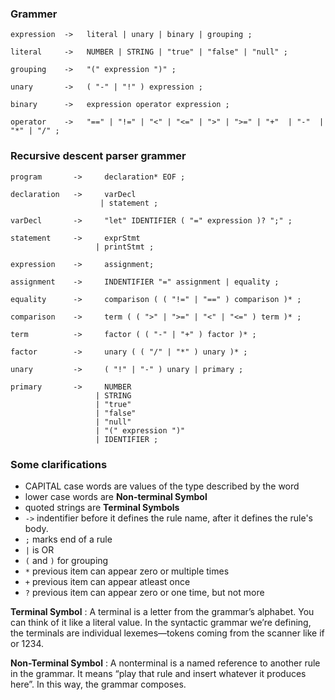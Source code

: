 ### Grammer
```
expression  ->   literal | unary | binary | grouping ;

literal     ->   NUMBER | STRING | "true" | "false" | "null" ;

grouping    ->   "(" expression ")" ;

unary       ->   ( "-" | "!" ) expression ;

binary      ->   expression operator expression ;

operator    ->   "==" | "!=" | "<" | "<=" | ">" | ">=" | "+"  | "-"  | "*" | "/" ;
```

### Recursive descent parser grammer
```
program       ->     declaration* EOF ;

declaration   ->     varDecl
                    | statement ;

varDecl       ->     "let" IDENTIFIER ( "=" expression )? ";" ;

statement     ->     exprStmt
                   | printStmt ;

expression    ->     assignment;

assignment    ->     INDENTIFIER "=" assignment | equality ;

equality      ->     comparison ( ( "!=" | "==" ) comparison )* ;

comparison    ->     term ( ( ">" | ">=" | "<" | "<=" ) term )* ;

term          ->     factor ( ( "-" | "+" ) factor )* ;

factor        ->     unary ( ( "/" | "*" ) unary )* ;

unary         ->     ( "!" | "-" ) unary | primary ;

primary       ->     NUMBER 
                   | STRING 
                   | "true" 
                   | "false" 
                   | "null" 
                   | "(" expression ")" 
                   | IDENTIFIER ;

```

### Some clarifications

- CAPITAL case words are values of the type described by the word
- lower case words are **Non-terminal Symbol**
- quoted strings are **Terminal Symbols**
- `->` indentifier before it defines the rule name, after it defines the rule's body.
- `;` marks end of a rule
- `|` is OR
- `(` and `)` for grouping
- `*` previous item can appear zero or multiple times
- `+` previous item can appear atleast once
- `?` previous item can appear zero or one time, but not more

**Terminal Symbol** : A terminal is a letter from the grammar’s alphabet. You can think of it like a literal value. In the syntactic grammar we’re defining, the terminals are individual lexemes—tokens coming from the scanner like if or 1234.

**Non-Terminal Symbol** : A nonterminal is a named reference to another rule in the grammar. It means “play that rule and insert whatever it produces here”. In this way, the grammar composes.

